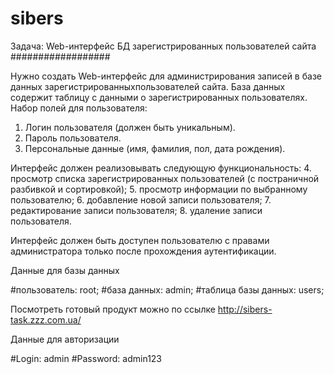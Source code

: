 # sibers

Задача: Web-интерфейс БД зарегистрированных
пользователей сайта
##################

Нужно создать Web-интерфейс для администрирования записей в базе данных зарегистрированныхпользователей сайта.
База данных содержит таблицу с данными о зарегистрированных пользователях.
Набор полей для пользователя:

1. Логин пользователя (должен быть уникальным).
2. Пароль пользователя.
3. Персональные данные (имя, фамилия, пол, дата рождения).

Интерфейс должен реализовывать следующую функциональность:
4. просмотр списка зарегистрированных пользователей (с постраничной разбивкой
   и сортировкой);
5. просмотр информации по выбранному пользователю;
6. добавление новой записи пользователя;
7. редактирование записи пользователя;
8. удаление записи пользователя.


   Интерфейс должен быть доступен пользователю с правами администратора только
   после прохождения аутентификации.


Данные для базы данных

#пользователь: root;
#база данных: admin;
#таблица базы данных: users;

Посмотреть готовый продукт можно по ссылке http://sibers-task.zzz.com.ua/


Данные для авторизации

#Login: admin
#Password: admin123
